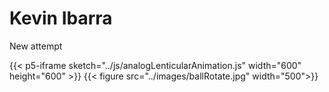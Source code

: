 # Kevin Ibarra

New attempt

{{< p5-iframe sketch="../js/analogLenticularAnimation.js" width="600" height="600" >}}
{{< figure src="../images/ballRotate.jpg" width="500">}}